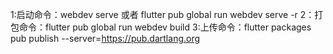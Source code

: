 1:启动命令：webdev serve 或者 flutter pub global run webdev serve -r
2：打包命令：flutter pub global run webdev build
3:上传命令：flutter packages pub publish --server=https://pub.dartlang.org